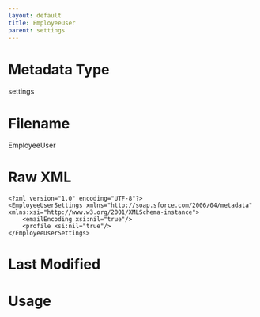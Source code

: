 ```yaml
---
layout: default
title: EmployeeUser
parent: settings
---
```

# Metadata Type
settings


# Filename 
EmployeeUser


# Raw XML
```
<?xml version="1.0" encoding="UTF-8"?>
<EmployeeUserSettings xmlns="http://soap.sforce.com/2006/04/metadata" xmlns:xsi="http://www.w3.org/2001/XMLSchema-instance">
    <emailEncoding xsi:nil="true"/>
    <profile xsi:nil="true"/>
</EmployeeUserSettings>
```


# Last Modified


# Usage
